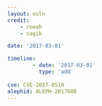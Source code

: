 ```yaml
---
layout: vuln
credit: 
    - roeeh
    - sagik

date: '2017-03-01'

timeline:
        - date: '2017-03-01'
          type: 'add'
    
cve: CVE-2017-0510  
alephid: ALEPH-2017000
---
```

